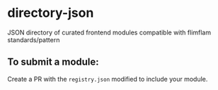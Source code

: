 # directory-json
JSON directory of curated frontend modules compatible with flimflam standards/pattern

## To submit a module:

Create a PR with the `registry.json` modified to include your module.
